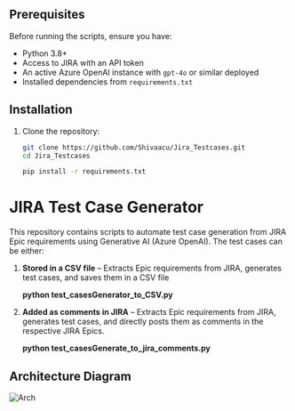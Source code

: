 ## Prerequisites

Before running the scripts, ensure you have:

- Python 3.8+
- Access to JIRA with an API token
- An active Azure OpenAI instance with `gpt-4o` or similar deployed
- Installed dependencies from `requirements.txt`

## Installation

1. Clone the repository:

   ```sh
   git clone https://github.com/Shivaacu/Jira_Testcases.git
   cd Jira_Testcases

   pip install -r requirements.txt

   
# JIRA Test Case Generator

This repository contains scripts to automate test case generation from JIRA Epic requirements using Generative AI (Azure OpenAI). The test cases can be either:

1. **Stored in a CSV file** – Extracts Epic requirements from JIRA, generates test cases, and saves them in a CSV file

   **python test_casesGenerator_to_CSV.py**
3. **Added as comments in JIRA** – Extracts Epic requirements from JIRA, generates test cases, and directly posts them as comments in the respective JIRA Epics.

   **python test_casesGenerate_to_jira_comments.py**


## Architecture Diagram
![Arch](https://github.com/user-attachments/assets/54db35c8-b39b-453d-bd96-13e14e8b1e06)




